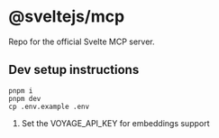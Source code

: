 # @sveltejs/mcp

Repo for the official Svelte MCP server.

## Dev setup instructions

```
pnpm i
pnpm dev
cp .env.example .env
```

1. Set the VOYAGE_API_KEY for embeddings support
